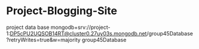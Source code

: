 # Project-Blogging-Site


project data base
mongodb+srv://project-1:DP5cPU2UQSOB14RT@cluster0.27uy03s.mongodb.net/group45Database?retryWrites=true&w=majority
group45Database